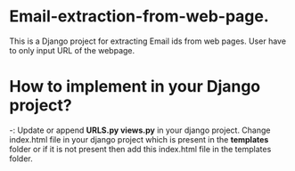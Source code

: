 # Email-extraction-from-web-page.


This is a Django project for extracting Email ids from web pages. User have to only input URL of the webpage.

# How to implement in your Django project?

-: Update or append  **URLS.py views.py** in your django project. Change index.html file in your django project which is present in the **templates** folder or if it is not present then add this index.html file in the templates folder.  

